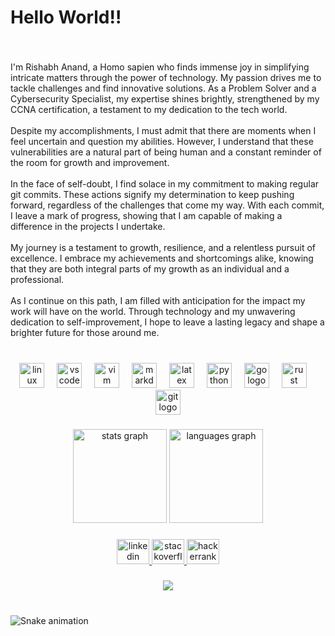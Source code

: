 <h1 align="left">Hello World!!</h1>

###

<br clear="both">

<p align="left">I'm Rishabh Anand, a Homo sapien who finds immense joy in simplifying intricate matters through the power of technology. My passion drives me to tackle challenges and find innovative solutions. As a Problem Solver and a Cybersecurity Specialist, my expertise shines brightly, strengthened by my CCNA certification, a testament to my dedication to the tech world.<br><br>Despite my accomplishments, I must admit that there are moments when I feel uncertain and question my abilities. However, I understand that these vulnerabilities are a natural part of being human and a constant reminder of the room for growth and improvement.<br><br>In the face of self-doubt, I find solace in my commitment to making regular git commits. These actions signify my determination to keep pushing forward, regardless of the challenges that come my way. With each commit, I leave a mark of progress, showing that I am capable of making a difference in the projects I undertake.<br><br>My journey is a testament to growth, resilience, and a relentless pursuit of excellence. I embrace my achievements and shortcomings alike, knowing that they are both integral parts of my growth as an individual and a professional.<br><br>As I continue on this path, I am filled with anticipation for the impact my work will have on the world. Through technology and my unwavering dedication to self-improvement, I hope to leave a lasting legacy and shape a brighter future for those around me.</p>

###

<br clear="both">

<div align="center">
  <img src="https://skillicons.dev/icons?i=linux" height="40" alt="linux logo"  />
  <img width="12" />
  <img src="https://skillicons.dev/icons?i=vscode" height="40" alt="vscode logo"  />
  <img width="12" />
  <img src="https://skillicons.dev/icons?i=vim" height="40" alt="vim logo"  />
  <img width="12" />
  <img src="https://skillicons.dev/icons?i=md" height="40" alt="markdown logo"  />
  <img width="12" />
  <img src="https://skillicons.dev/icons?i=latex" height="40" alt="latex logo"  />
  <img width="12" />
  <img src="https://skillicons.dev/icons?i=py" height="40" alt="python logo"  />
  <img width="12" />
  <img src="https://skillicons.dev/icons?i=go" height="40" alt="go logo"  />
  <img width="12" />
  <img src="https://skillicons.dev/icons?i=rust" height="40" alt="rust logo"  />
  <img width="12" />
  <img src="https://skillicons.dev/icons?i=git" height="40" alt="git logo"  />
</div>

###

<div align="center">
  <img src="https://github-readme-stats.vercel.app/api?username=TheFenrisLycaon&hide_title=false&hide_rank=false&show_icons=true&include_all_commits=true&count_private=true&disable_animations=false&theme=dracula&locale=en&hide_border=false&order=1" height="150" alt="stats graph"  />
  <img src="https://github-readme-stats.vercel.app/api/top-langs?username=TheFenrisLycaon&locale=en&hide_title=false&layout=compact&card_width=320&langs_count=5&theme=dracula&hide_border=false&order=2" height="150" alt="languages graph"  />
</div>

###

<div align="center">
  <a target="_blank" href="https://www.linkedin.com/in/rishabhanandxz/">
    <img src="https://raw.githubusercontent.com/maurodesouza/profile-readme-generator/master/src/assets/icons/social/linkedin/default.svg" width="52" height="40" alt="linkedin logo"/>
  </a>
  <a target="_black" href="https://stackoverflow.com/users/12887534/rishabh-anand">
    <img src="https://raw.githubusercontent.com/maurodesouza/profile-readme-generator/master/src/assets/icons/social/stackoverflow/default.svg" width="52" height="40" alt="stackoverflow logo"  />
  </a>
  <a target="_blank" href="https://www.hackerrank.com/profile/FenrisLycaon">
    <img src="https://raw.githubusercontent.com/maurodesouza/profile-readme-generator/master/src/assets/icons/social/hackerrank/default.svg" width="52" height="40" alt="hackerrank logo"  />
  </a>
</div>

###

<div align="center">
  <img src="https://visitor-badge.laobi.icu/badge?page_id=TheFenrisLycaon.TheFenrisLycaon&left_color=rebeccapurple&right_color=crimson"  />
</div>

###

<br clear="both">

<img src="https://raw.githubusercontent.com/TheFenrisLycaon/TheFenrisLycaon/outpuy/snake.svg" alt="Snake animation" />

###
